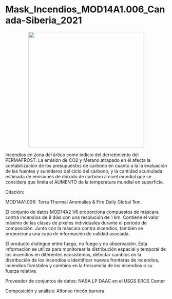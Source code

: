 # Mask_Incendios_MOD14A1.006_Canada-Siberia_2021

<p align="center">
  <img width="360" src="/Gif_Animacion/Mask_Incendios_MOD14A1.006_Canadá-Siberia_2021.gif">
</p>

Incendios en zona del ártico como indicio del derretimiento del PERMAFROST.  La emisión de CO2 y Metano atrapado en él afecta la contabilización de los presupuestos de carbono en cuanto a la la evaluación de las fuentes y sumideros del ciclo del carbono, y la cantidad acumulada estimada de emisiones de dióxido de carbono a nivel mundial que se considera que limita el AUMENTO de la temperatura mundial en superficie.

Citación:

MOD14A1.006: Terra Thermal Anomalies & Fire Daily Global 1km.

El conjunto de datos MOD14A2 V6 proporciona compuestos de máscara contra incendios de 8 días con una resolución de 1 km. Contiene el valor máximo de las clases de píxeles individuales durante el período de composición. Junto con la máscara contra incendios, también se proporciona una capa de información de calidad asociada.

El producto distingue entre fuego, no fuego y no observación. Esta información se utiliza para monitorear la distribución espacial y temporal de los incendios en diferentes ecosistemas, detectar cambios en la distribución de los incendios e identificar nuevas fronteras de incendios, incendios forestales y cambios en la frecuencia de los incendios o su fuerza relativa.

Proveedor de conjuntos de datos: NASA LP DAAC en el USGS EROS Center

Composición y análisis: Alfonso rincón barrera
